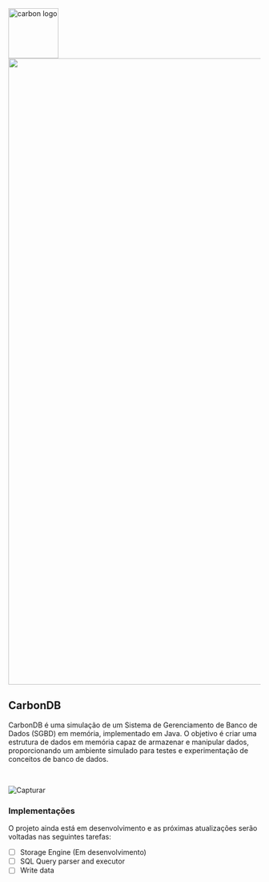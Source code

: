 
<img width="100" alt="carbon logo" src="https://github.com/lucasramallo/carbon-dbms/assets/108425719/c6762756-c710-4c66-99bb-7744f7acf4ab">

<br/>
<div align="center">
  <img width="1251" alt="Splash Screen" src="https://github.com/lucasramallo/carbon-dbms/assets/108425719/fbb033a4-3603-4e03-bfc0-8210b23543cb">
</div>

## CarbonDB

CarbonDB é uma simulação de um Sistema de Gerenciamento de Banco de Dados (SGBD) em memória, implementado em Java. O objetivo é criar uma estrutura de dados em memória capaz de armazenar e manipular dados, proporcionando um ambiente simulado para testes e experimentação de conceitos de banco de dados.

<br/>

![Capturar](https://github.com/lucasramallo/carbon-dbms/assets/108425719/39c24836-ade3-435f-8ca9-d913714f0b9d)

### Implementações

O projeto ainda está em desenvolvimento e as próximas atualizações serão voltadas nas seguintes tarefas:

- [ ] Storage Engine (Em desenvolvimento)
- [ ] SQL Query parser and executor
- [ ] Write data
